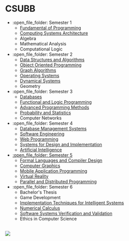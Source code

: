 # CSUBB
<ul>
  <li>:open_file_folder: Semester 1
    <ul>
      <li>
        <a href="https://github.com/ErvinCs/FP"> 
          Fundamental of Programming 
        </a>
      </li>
      <li>
        <a href="https://github.com/ErvinCs/ASC"> 
          Computing Systems Architecture
        </a>
      </li>    	
      <li>
          Algebra 
      </li>
      <li>
          Mathematical Analysis 
      </li>
      <li>
          Computational Logic 
      </li>
    </ul>
  </li>
  <li>:open_file_folder: Semester 2
    <ul>
      <li>
        <a href="https://github.com/ErvinCs/minesweeper-sda"> 
          Data Structures and Algorithms 
        </a>
      </li>
      <li>
        <a href="https://github.com/ErvinCs/shelter-oop"> 
          Object Oriented Programming 
        </a>
      </li>
      <li>
        <a href="https://github.com/ErvinCs/graphs"> 
          Graph Algorithms
        </a>
      </li>
      <li>
        <a href="https://github.com/ErvinCs/OS"> 
          Operating Systems
        </a>
      </li>
      <li>
        <a href="https://github.com/ErvinCs/dyn-sys"> 
          Dynamical Systems
        </a>
      </li>
      <li>
          Geometry
      </li>
    </ul>
  </li>
  <li>:open_file_folder: Semester 3
    <ul>
      <li>
        <a href="https://github.com/ErvinCs/DB"> 
          Databases 
        </a>
      </li>
      <li>
        <a href="https://github.com/ErvinCs/FLP"> 
          Functional and Logic Programming 
        </a>
      </li>      
      <li>
        <a href="https://github.com/ErvinCs/toy-interpreter-map"> 
          Advanced Programming Methods
        </a>
      </li>
      <li>
        <a href="https://github.com/ErvinCs/PS"> 
          Probability and Statistics
        </a>
      </li>
      <li>
          Computer Networks 
      </li>
    </ul>
  </li>
  <li>:open_file_folder: Semester 4
    <ul>
      <li>
        <a href="https://github.com/ErvinCs/DBMS">
          Database Management Systems
      </li>
      <li>
        <a href="https://github.com/iss-3/Lab">
          Software Engineering
        </a>
      </li>
      <li>
        <a href="https://github.com/ErvinCs/web-prog">
          Web Programming
      </li>
      <li>
        <a href="https://github.com/ErvinCs/web-bookstore-mpp">
          Systems for Design and Implementation
      </li>
      <li>
        <a href="https://github.com/ErvinCs/AI">
          Artificial Intelligence
      </li>
    </ul>
  </li>
  <li>:open_file_folder: Semester 5
    <ul>
      <li> 
        <a href="https://github.com/ErvinCs/LFTC-Lab04"> <!-- And Lab05 -->
          Formal Languages and Compiler Design
        </a>
      </li>
      <li> 
        <a href="https://github.com/ErvinCs/graphics">
          Computer Graphics
        </a>
      </li>
      <li> 
        <a href="https://github.com/ErvinCs/sweater-mobile">
          Mobile Application Programming
        </a>
      </li>
      <li> 
        <a href="https://github.com/ErvinCs/tracing-VR">
          Virtual Reality
        </a>
      </li>
      <li> 
        <a href="https://github.com/ErvinCs/PPD">
          Parallel and Distributed Programming
        </a>
      </li>
    </ul>
  </li>
  <li>:open_file_folder: Semester 6
    <ul>
      <li> 
          Bachelor's Thesis
      </li>
      <li> 
        <!-- <a href="https://github.com/ErvinCs/Android-Things"> Add unity Repo -->
          Game Development
        <!-- </a> -->
      </li>
      <li> 
        <a href="https://github.com/ErvinCs/TRSI">
          Implementation Techniques for Intelligent Systems
        </a>
      </li>
      <li> 
        <a href="https://github.com/ErvinCs/NC">
          Numerical Calculus
        </a>
      </li>
      <li> 
        <a href="https://github.com/ErvinCs/VVSS">
          Software Systems Verification and Validation
        </a>
      </li>
      <li> 
          Ethics in Computer Science
      </li>
    </ul>
  </li>
</ul>

<br>
	<a href="http://www.cs.ubbcluj.ro">
		<img src="http://www.chem.ubbcluj.ro/romana/conferinte/MEEMB/archive/pictures/ubb.gif" />
	</a>
<br>
